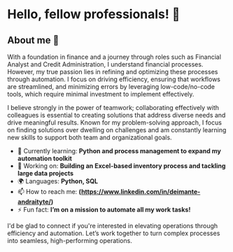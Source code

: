 # Hello, fellow professionals! 🚀

## About me 🧠

With a foundation in finance and a journey through roles such as Financial Analyst and Credit Administration, I understand financial processes. However, my true passion lies in refining and optimizing these processes through automation. I focus on driving efficiency, ensuring that workflows are streamlined, and minimizing errors by leveraging low-code/no-code tools, which require minimal investment to implement effectively.

I believe strongly in the power of teamwork; collaborating effectively with colleagues is essential to creating solutions that address diverse needs and drive meaningful results. Known for my problem-solving approach, I focus on finding solutions over dwelling on challenges and am constantly learning new skills to support both team and organizational goals.

- 🌱 Currently learning: **Python and process management to expand my automation toolkit**
- 🔭 Working on: **Building an Excel-based inventory process and tackling large data projects**
- 🌍 Languages: **Python, SQL**
- 📫 How to reach me: **(https://www.linkedin.com/in/deimante-andraityte/)**
- ⚡ Fun fact: **I’m on a mission to automate all my work tasks!**

I'd be glad to connect if you're interested in elevating operations through efficiency and automation. Let’s work together to turn complex processes into seamless, high-performing operations.

